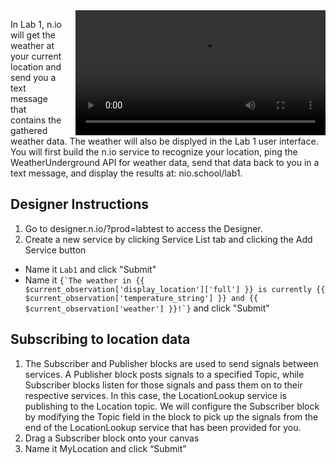 <video controls height='200px' style="float: right; margin-left: 20px" src="http://techslides.com/demos/sample-videos/small.webm" type="video/webm" >
  <source src="http://techslides.com/demos/sample-videos/small.webm" type="video/webm" />
  <source src="http://techslides.com/demos/sample-videos/small.ogv" type="video/ogg" />
  <source src="http://techslides.com/demos/sample-videos/small.mp4" type="video/mp4" />
  <source src="http://techslides.com/demos/sample-videos/small.3gp" type="video/3gp" />
</video>

In Lab 1, n.io will get the weather at your current location and send you a text message that contains the gathered weather data. The weather will also be displyed in the Lab 1 user interface. You will first build the n.io service to recognize your location, ping the WeatherUnderground API for weather data, send that data back to you in a text message, and display the results at: nio.school/lab1.

## Designer Instructions

1. Go to designer.n.io/?prod=labtest to access the Designer.
2. Create a new service by clicking Service List tab and clicking the Add Service button
  * Name it `Lab1` and click "Submit"
  * Name it ```{`The weather in {{ $current_observation['display_location']['full'] }} is currently {{ $current_observation['temperature_string'] }} and {{ $current_observation['weather'] }}!`}``` and click "Submit"

## Subscribing to location data

1. The Subscriber and Publisher blocks are used to send signals between services. A Publisher block posts signals to a specified Topic, while Subscriber blocks listen for those signals and pass them on to their respective services. In this case, the LocationLookup service is publishing to the Location topic. We will configure the Subscriber block by modifying the Topic field in the block to pick up the signals from the end of the LocationLookup service that has been provided for you.
2. Drag a Subscriber block onto your canvas
3. Name it MyLocation and click “Submit”
